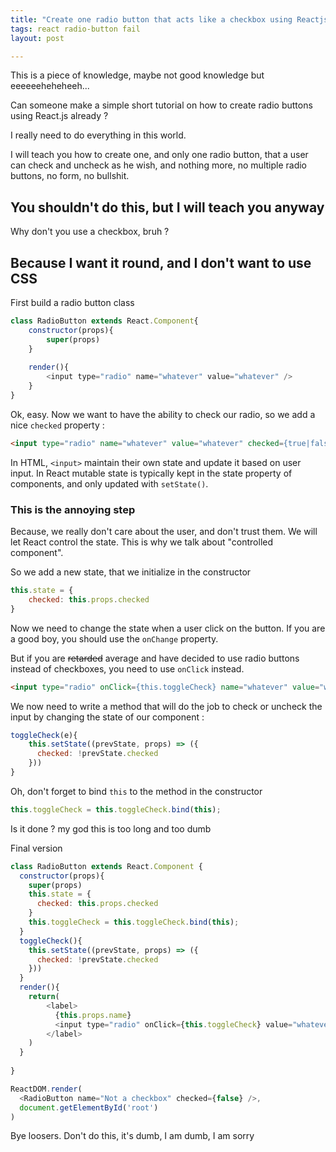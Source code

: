 ```yaml
---
title: "Create one radio button that acts like a checkbox using Reactjs"
tags: react radio-button fail
layout: post

---
```


This is a piece of knowledge, maybe not good knowledge but eeeeeeheheheeh...

Can someone make a simple short tutorial on how to create radio buttons using
React.js already ?

I really need to do everything in this world.

I will teach you how to create one, and only one radio button, that a user can
check and uncheck as he wish, and nothing more, no multiple radio buttons, no
form, no bullshit.

## You shouldn't do this, but I will teach you anyway

Why don't you use a checkbox, bruh ?

## Because I want it round, and I don't want to use CSS

First build a radio button class

```JavaScript
class RadioButton extends React.Component{
	constructor(props){
		super(props)
	}
	
	render(){
		<input type="radio" name="whatever" value="whatever" />
	}
}
```

Ok, easy. Now we want to have the ability to check our radio, so we add a nice
`checked` property :

```HTML
<input type="radio" name="whatever" value="whatever" checked={true|false} />
```

In HTML, `<input>` maintain their own state and update it based on user input.
In React mutable state is typically kept in the state property of components,
and only updated with `setState()`.

### This is the annoying step

Because, we really don't care about the user, and don't trust them. We will let
React control the state. This is why we talk about "controlled component".

So we add a new state, that we initialize in the constructor

```JavaScript
this.state = {
	checked: this.props.checked
}
```

Now we need to change the state when a user click on the button.
If you are a good boy, you should use the `onChange` property.

But if you are ~~retarded~~ average and have decided to use radio buttons
instead of checkboxes, you need to use `onClick` instead.

```HTML
<input type="radio" onClick={this.toggleCheck} name="whatever" value="whatever" checked={true|false} />
```

We now need to write a method that will do the job to check or uncheck the 
input by changing the state of our component :

```JavaScript
toggleCheck(e){
	this.setState((prevState, props) => ({
      checked: !prevState.checked
    }))
}
```

Oh, don't forget to bind `this` to the method in the constructor

```JavaScript
this.toggleCheck = this.toggleCheck.bind(this);
```

Is it done ? my god this is too long and too dumb

Final version

```JavaScript
class RadioButton extends React.Component {
  constructor(props){
    super(props)
    this.state = {
      checked: this.props.checked
    }
    this.toggleCheck = this.toggleCheck.bind(this);
  }
  toggleCheck(){
	this.setState((prevState, props) => ({
      checked: !prevState.checked
    }))
  }
  render(){
    return(
        <label>
          {this.props.name}
          <input type="radio" onClick={this.toggleCheck} value="whatever" name={this.props.name} checked={this.state.checked} />
        </label>
    )
  }
  
}

ReactDOM.render(
  <RadioButton name="Not a checkbox" checked={false} />,
  document.getElementById('root')
)
```

Bye loosers. Don't do this, it's dumb, I am dumb, I am sorry
